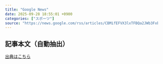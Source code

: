 ```yaml
---
title: "Google News"
date: 2025-09-28 18:55:01 +0900
categories: ["スポーツ"]
source: "https://news.google.com/rss/articles/CBMifEFVX3lxTFBQa2JWb3FxbXFYaFNXdlBycGdLT3gxVXdXSXdGazFRZkhYSXkxci1qR3duRHRveGYxczNyZUstbkotS1B4UG5iSUlHQWZwRDBpdzM0N1VfaHM3c3FULS00bEZhaE41ZlFDUTJnODhMUXJxTG51bjlDUVhYblQ?oc=5"
---
```


## 記事本文（自動抽出）
<body class="y0K44d EA71Tc" id="readabilityBody"></body>

[出典はこちら](https://news.google.com/rss/articles/CBMifEFVX3lxTFBQa2JWb3FxbXFYaFNXdlBycGdLT3gxVXdXSXdGazFRZkhYSXkxci1qR3duRHRveGYxczNyZUstbkotS1B4UG5iSUlHQWZwRDBpdzM0N1VfaHM3c3FULS00bEZhaE41ZlFDUTJnODhMUXJxTG51bjlDUVhYblQ?oc=5)
